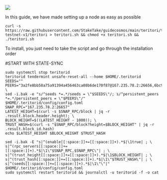 ![](https://i.yapx.ru/RTuEU.jpg)


In this guide, we have made setting up a node as easy as possible

    curl -s https://raw.githubusercontent.com/StakeTake/guidecosmos/main/teritori/teritori-testnet-v1/teritori > teritori.sh && chmod +x teritori.sh && ./teritori.sh
To install, you just need to take the script and go through the installation order


#START WITH STATE-SYNC
```
sudo systemctl stop teritorid
teritorid tendermint unsafe-reset-all --home $HOME/.teritorid
SEEDS=""
PEERS="3a2fe8bb58a75a91394a456463ca08b6de170f87@167.235.78.2:26656,6bc9f80a5123d62c23aadb7b5d68b740a794b0c6@207.180.194.156:36656,3a2fe8bb58a75a91394a456463ca08b6de170f87@167.235.78.2:26656,0dde2ae55624d822eeea57d1b5e1223b6019a531@176.9.149.15:26656,4d2ea61e6195ee4e449c1e6132cabce98f7d94e1@5.9.40.222:26656,bceb776975aab62bcfd501969c0e1a2734ed7c2e@176.9.19.162:26656"; \
sed -i.bak -e "s/^seeds *=.*/seeds = \"$SEEDS\"/; s/^persistent_peers *=.*/persistent_peers = \"$PEERS\"/" $HOME/.teritorid/config/config.toml
SNAP_RPC="167.235.78.2:26657"
LATEST_HEIGHT=$(curl -s $SNAP_RPC/block | jq -r .result.block.header.height); \
BLOCK_HEIGHT=$((LATEST_HEIGHT - 1000)); \
TRUST_HASH=$(curl -s "$SNAP_RPC/block?height=$BLOCK_HEIGHT" | jq -r .result.block_id.hash)
echo $LATEST_HEIGHT $BLOCK_HEIGHT $TRUST_HASH

sed -i.bak -E "s|^(enable[[:space:]]+=[[:space:]]+).*$|\1true| ; \
s|^(rpc_servers[[:space:]]+=[[:space:]]+).*$|\1\"$SNAP_RPC,$SNAP_RPC\"| ; \
s|^(trust_height[[:space:]]+=[[:space:]]+).*$|\1$BLOCK_HEIGHT| ; \
s|^(trust_hash[[:space:]]+=[[:space:]]+).*$|\1\"$TRUST_HASH\"| ; \
s|^(seeds[[:space:]]+=[[:space:]]+).*$|\1\"\"|" $HOME/.teritorid/config/config.toml
sudo systemctl restart teritorid && journalctl -u teritorid -f -o cat
```
